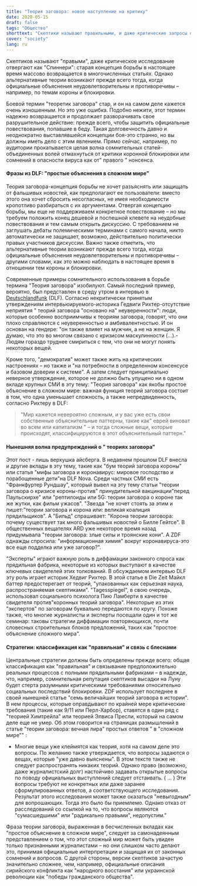 ```yaml
---
title: "Теория заговора: новое наступление на критику"
date: 2020-05-15
draft: false
tags: "Общество"
shorttext: "Скептики называют правильными, и даже критические запросы отклоняются как вращающиеся: старая концепция борьбы в настоящее время делает массивное возвращение во многих статьях."
cover: "society"
lang: ru
---
```


Скептиков называют "правыми", даже критическое исследование отвергают как "Спиннери": старая концепция борьбы в настоящее время массово возвращается в многочисленных статьях. Однако альтернативные теории возникают прежде всего тогда, когда официальные объяснения неудовлетворительны и противоречивы – например, по темам короны и блокировки.

Боевой термин "теоретик заговора" стар, и он на самом деле кажется очень изношенным. Но это уже ошибка. Подобно нежити, этот термин надежно возвращается и продолжает разворачивать свое разрушительное действие: прежде всего, чтобы защитить официальные повествования, попавшие в беду. Такая долговечность давно и неоднократно выставлявшейся концепции боя-это странно, но вы должны иметь дело с этим явлением. Прямо сейчас, например, по аудитории прокатывается целая волна сомнительных статей-объединенных волей отмахнуться от критики коронной блокировки или сомнений в опасности вируса как от" правого " нонсенса.

#### Фразы из DLF: "простые объяснения в сложном мире"

Теория заговора-концепция борьбы не хочет разъяснять или защищать от фальшивых новостей, как предполагают ее пользователи: вместо этого она хочет сбросить несогласных, не имея необходимости кропотливо разбираться с их аргументами. Отвергая концепцию борьбы, мы еще не поддерживаем конкретное повествование – но мы требуем положить конец дешевой и поспешной клевете на неудобные повествования и тем самым открыть дискуссию. С требованием не заглушать дебаты полемическими терминами с самого начала, никто автоматически не защищает, возможно, действительно политически правых участников дискуссии. Важно также отметить, что альтернативные теории возникают прежде всего тогда, когда официальные объяснения неудовлетворительны и противоречивы – другими словами, как это можно наблюдать в настоящее время в отношении тем короны и блокировки.

Современные примеры сомнительного использования в борьбе термина "Теория заговора" изобилуют. Самый последний пример, вероятно, был представлен в среду утром в интервью в [Deutschlandfunk](https://www.deutschlandfunk.de/verschwoerungstheorien-in-corona-zeiten-es-betrifft-eher.694.de.html?dram:article_id=476098 "Es betrifft eher Männer als Frauen") (DLF). Согласно некритически принятым утверждениям интервьюируемого-историка Гедвиги Рихтер-отсутствие неприятия " теорий заговора "основано на" неуверенности": люди, которые особенно восприимчивы к теориям заговора, говорят, что они плохо справляются с неуверенностью и амбивалентностью. И он основан на гендере: "он также влияет на мужчин, а не на женщин. Я думаю, что это во многом связано с кризисом маскулинности (...).- Людям гораздо труднее смириться с тем, что они не могут понять некоторых вещей.

Кроме того, "демократия" может также жить на критических настроениях – но также и "на потребности в определенном консенсусе и базовом доверии к системе". А затем следует принципиально неверное утверждение, которое не должно быть упущено ни в одном вкладе крупных СМИ в эту тему: "Теория заговора" как якобы простое объяснение в сложном мире: важная функция теорий заговора состоит в том, что одна уменьшает сложность, а также непредвиденность, согласно Рихтеру в DLF:

> "Мир кажется невероятно сложным, и у вас уже есть свои собственные объяснительные паттерны, такие как" еврей виноват во всем или капитализм " – и тогда сложные вещи, которые происходят, классифицируются в этот объяснительный паттерн."

#### Нынешняя волна предупреждений о " теориях заговора"

Этот пост - лишь верхушка айсберга. В недавнем прошлом DLF внесла и другие вклады в эту тему, такие как "бум теорий заговора короны" или статья "мифы заговора и коронавирус: мировое господство и порабощенные дети"на DLF Nova. Среди частных СМИ есть "Франкфуртер Рундшау", который вывел на эту тему статьи "теории заговора о кризисе короны-против" принудительной вакцинации"перед Паульскирхе" или "рептилоиды или 5G: теории заговора о короне так же жутки, как фильм ужасов". "Звезда "не хочет стоять за этим и пишет:"теории заговора и корона или: великая коалиция прядильщиков". А "Бильд" спрашивает: "Корона теории заговора: почему существует так много фальшивых новостей о Билле Гейтсе". В общественных вещателях ARD уже некоторое время назад придумывала "теории заговора: злые силы и троянские кони". А ZDF однажды спросила: "информационная химия" вокруг коронавируса-это все еще подделка или уже заговор?".

"Эксперты" играют важную роль в диффамации законного спроса как прядильная фабрика, некоторые из которых выступают в качестве ключевых свидетелей этих толкований. В обсуждаемом интервью DLF эту роль играет историк Хедвиг Рихтер. В этой статье в Die Zeit Майкл баттер предостерегает от теорий, "упакованных как серьезная наука, распространяемая скептиками". "Tagesspiegel", в свою очередь, использовал социального психолога Пию Ламберти в качестве свидетеля против"коронных теорий заговора". Некоторые из этих "экспертов" по заговорам буквально передаются по кругу. Похоже также, что многие журналисты и эксперты посещали один и тот же семинар: таковы стратегии диффамации повторяющихся, почти словесных строительных блоков предложений, таких как "простое объяснение сложного мира".

#### Стратегии: классификация как "правильная" и связь с блеснами

Центральные стратегии должны быть определены прежде всего: общая классификация как "правильная" и связывание предположительно реальных процессов с полными прядильными фабриками – в надежде, что, например, сомнительная репутация скептиков высадки на Луну будет стерта разумными критическими требованиями относительно социальных последствий блокировки. ZDF использует последнее в своей нынешней статье "семь величайших теорий заговора в истории". В нем процессы, которые оправдывают по крайней мере критические требования (такие как 9/11 или Перл-Харбор), ставятся в один ряд с "теорией Химтрейла" или теорией Элвиса Пресли, который на самом деле еще не умер. Об этом говорится на страницах размышлений в статье "теории заговора: вечная лира" простых ответов " в "сложном мире"" :

- Многие вещи уже клеймятся как теория, хотя на самом деле это вопросы. По желанию также утверждается, что вопросы задаются о вещах, которые "уже давно выяснены". В этом тексте также не следует распространять никаких теорий. Однако право (возможно, даже журналистский долг) настойчиво задавать открытые вопросы по поводу официальных выступлений следует отстаивать. ( ... ) Эти вопросы требуют не конкретных или даже заранее сформулированных ответов, а соответствующего исследования. Результат этого исследования может также оказаться "невыгодным" для вопрошающих. Тогда это было бы приемлемо. Однако отказ от расследований со ссылкой на то, что вопросы являются "сумасшедшими" или "радикально правыми", недопустим."

Фраза теории заговора, выраженная в бесчисленных вкладах как "простое объяснение в сложном мире", следует за самонадеянным представлением о том, что этот сложный мир может быть увиден только признанными журналистами – но они слишком часто делают это, принимая официальные интерпретации и защищая их от законных сомнений и вопросов. С другой стороны, версии скептиков зачастую значительно сложнее, чем, например, официальные описания сирийского конфликта как "народного восстания" или украинской революции как "победы гражданского общества".
